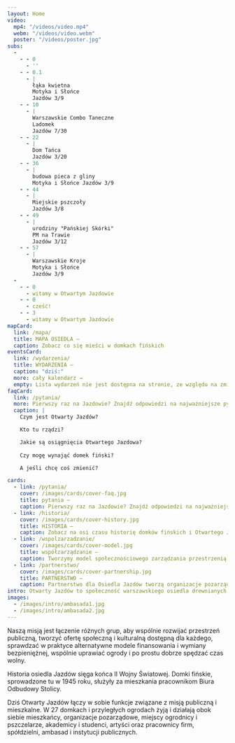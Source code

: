 ```yaml
---
layout: Home
video:
  mp4: "/videos/video.mp4"
  webm: "/videos/video.webm"
  poster: "/videos/poster.jpg"
subs:
  -
    - - 0
      - ''
    - - 0.1
      - |
        łąka kwietna
        Motyka i Słońce
        Jazdów 3/9
    - - 10
      - |
        Warszawskie Combo Taneczne
        Ladomek
        Jazdów 7/30
    - - 22
      - |
        Dom Tańca
        Jazdów 3/20
    - - 36
      - |
        budowa pieca z gliny
        Motyka i Słońce Jazdów 3/9
    - - 44
      - |
        Miejskie pszczoły
        Jazdów 3/8
    - - 49
      - |
        urodziny "Pańskiej Skórki"
        PM na Trawie
        Jazdów 3/12
    - - 57
      - |
        Warszawskie Kroje
        Motyka i Słońce
        Jazdów 3/9
  -
    - - 0
      - witamy w Otwartym Jazdowie
    - - 0
      - cześć!
    - - 3
      - witamy w Otwartym Jazdowie
mapCard:
  link: /mapa/
  title: MAPA OSIEDLA —
  caption: Zobacz co się mieści w domkach fińskich
eventsCard:
  link: /wydarzenia/
  title: WYDARZENIA —
  caption: "dziś:"
  more: cały kalendarz →
  empty: Lista wydarzeń nie jest dostępna na stronie, ze względu na zmiany jakie Facebook wprowadza po ujawnionym wycieku danych.
faqCard:
  link: /pytania/
  more: Pierwszy raz na Jazdowie? Znajdź odpowiedzi na najważniejsze pytania
  caption: |
    Czym jest Otwarty Jazdów?

    Kto tu rządzi?

    Jakie są osiągnięcia Otwartego Jazdowa?
    
    Czy mogę wynająć domek fiński?

    A jeśli chcę coś zmienić?

cards:
  - link: /pytania/
    cover: /images/cards/cover-faq.jpg
    title: pytania — 
    caption: Pierwszy raz na Jazdowie? Znajdź odpowiedzi na najważniejsze pytania
  - link: /historia/
    cover: /images/cards/cover-history.jpg
    title: HISTORIA —
    caption: Zobacz na osi czasu historię domków fińskich i Otwartego Jazdowa.
  - link: /wspolzarzadzanie/
    cover: /images/cards/cover-model.jpg
    title: współzarządzanie —
    caption: Tworzymy model społecznościowego zarządzania przestrzenią miejską.
  - link: /partnerstwo/
    cover: /images/cards/cover-partnership.jpg
    title: PARTNERSTWO —
    caption: Partnerstwo dla Osiedla Jazdów tworzą organizacje pozarządowe, grupy nieformalne, instytucje publiczne i osoby prywatne.
intro: Otwarty Jazdów to społeczność warszawskiego osiedla drewnianych domków fińskich, prowadząca ogólnodostępne działania społeczne, kulturalne, edukacyjne, artystyczne.
images:
  - /images/intro/ambasada1.jpg
  - /images/intro/ambasada2.jpg
---
```

Naszą misją jest łączenie różnych grup, aby wspólnie rozwijać przestrzeń publiczną, tworzyć ofertę społeczną i kulturalną dostępną dla każdego, sprawdzać w praktyce alternatywne modele finansowania i wymiany bezpieniężnej, wspólnie uprawiać ogrody i po prostu dobrze spędzać czas wolny.

Historia osiedla Jazdów sięga końca II Wojny Światowej. Domki fińskie, sprowadzone tu w 1945 roku, służyły za mieszkania pracownikom Biura Odbudowy Stolicy.

Dziś Otwarty Jazdów łączy w sobie funkcje związane z misją publiczną i mieszkalne. W 27 domkach i przyległych ogrodach żyją i działają obok siebie mieszkańcy, organizacje pozarządowe, miejscy ogrodnicy i pszczelarze, akademicy i studenci, artyści oraz pracownicy firm, spółdzielni, ambasad i instytucji publicznych.
